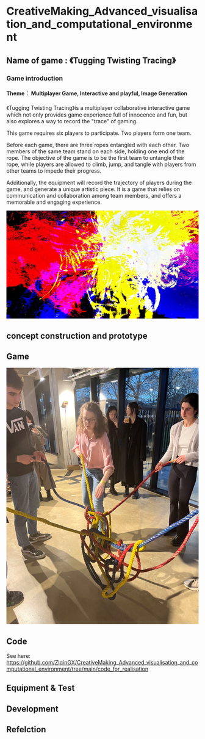 # CreativeMaking_Advanced_visualisation_and_computational_environment

## Name of game : 《Tugging Twisting Tracing》

### Game introduction

#### Theme： Multiplayer Game, Interactive and playful, Image Generation

《Tugging Twisting Tracing》is a multiplayer collaborative interactive game which not only provides game experience full of innocence and fun, but also explores a way to record the "trace" of gaming. 

This game requires six players to participate. Two players form one team. 

Before each game, there are three ropes entangled with each other. Two members of the same team stand on each side, holding one end of the rope. The objective of the game is to be the first team to untangle their rope, while players are allowed to climb, jump, and tangle with players from other teams to impede their progress. 

Additionally, the equipment will record the trajectory of players during the game, and generate a unique artistic piece. It is a game that relies on communication and collaboration among team members, and offers a memorable and engaging experience.


![图片名称](https://github.com/ZIqinGX/CreativeMaking_Advanced_visualisation_and_computational_environment/blob/main/Generated_pictures_from_playing/artwork3.jpg) 

## concept construction and prototype

## Game
![图片名称](https://github.com/ZIqinGX/CreativeMaking_Advanced_visualisation_and_computational_environment/blob/main/Picture_of_process/game_process_record1.png) 

## Code
See here: https://github.com/ZIqinGX/CreativeMaking_Advanced_visualisation_and_computational_environment/tree/main/code_for_realisation

## Equipment & Test

## Development

## Refelction
